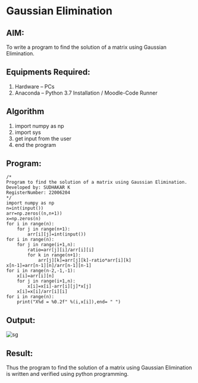 # Gaussian Elimination

## AIM:
To write a program to find the solution of a matrix using Gaussian Elimination.

## Equipments Required:
1. Hardware – PCs
2. Anaconda – Python 3.7 Installation / Moodle-Code Runner

## Algorithm
1. import numpy as np 
2. import sys
3. get input from the user
4. end the program

## Program:
```
/*
Program to find the solution of a matrix using Gaussian Elimination.
Developed by: SUDHAKAR K
RegisterNumber: 22006204
*/
import numpy as np
n=int(input())
arr=np.zeros((n,n+1))
x=np.zeros(n)
for i in range(n):
    for j in range(n+1):
        arr[i][j]=int(input())
for i in range(n):
    for j in range(i+1,n):
        ratio=arr[j][i]/arr[i][i]
        for k in range(n+1):
            arr[j][k]=arr[j][k]-ratio*arr[i][k]
x[n-1]=arr[n-1][n]/arr[n-1][n-1]
for i in range(n-2,-1,-1):
    x[i]=arr[i][n]
    for j in range(i+1,n):
        x[i]=x[i]-arr[i][j]*x[j]
    x[i]=x[i]/arr[i][i]
for i in range(n):
    print("X%d = %0.2f" %(i,x[i]),end= " ")
```

## Output:
![sg](https://user-images.githubusercontent.com/118622513/213903451-73de58ac-33c6-41e2-a387-44c7f7243f6f.png)



## Result:
Thus the program to find the solution of a matrix using Gaussian Elimination is written and verified using python programming.

